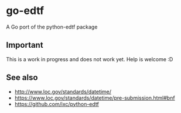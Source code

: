 # go-edtf

A Go port of the python-edtf package

## Important

This is a work in progress and does not work yet. Help is welcome :D

## See also

* http://www.loc.gov/standards/datetime/
* https://www.loc.gov/standards/datetime/pre-submission.html#bnf
* https://github.com/ixc/python-edtf

